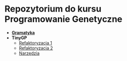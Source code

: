 # Repozytorium do kursu Programowanie Genetyczne

- [**Gramatyka**](./grammar/README.md)
- **TinyGP**
  - [Refaktoryzacja 1](./TinyGP/refactored%201/README.md)
  - [Refaktoryzacja 2](./TinyGP/refactored%202/README.md)
  - [Narzędzia](./TinyGP/tools/README.md)
